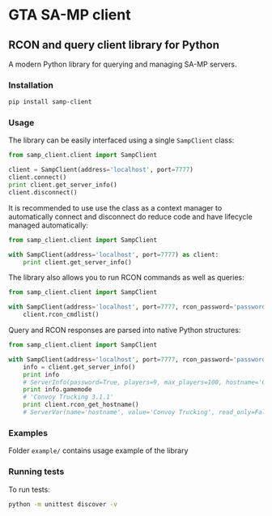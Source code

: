 # GTA SA-MP client 

## RCON and query client library for  Python

A modern Python library for querying and managing SA-MP servers. 

### Installation
```bash
pip install samp-client
```

### Usage
The library can be easily interfaced using a single `SampClient` class:
```python
from samp_client.client import SampClient

client = SampClient(address='localhost', port=7777)
client.connect()
print client.get_server_info()
client.disconnect()
```

It is recommended to use use the class as a context manager to automatically connect and disconnect do reduce code and have lifecycle managed automatically:
```python
from samp_client.client import SampClient

with SampClient(address='localhost', port=7777) as client:
    print client.get_server_info()
```

The library also allows you to run RCON commands as well as queries:
```python
from samp_client.client import SampClient

with SampClient(address='localhost', port=7777, rcon_password='password') as client:
    client.rcon_cmdlist()
```

Query and RCON responses are parsed into native Python structures:
```python
from samp_client.client import SampClient

with SampClient(address='localhost', port=7777, rcon_password='password') as client:
    info = client.get_server_info()
    print info
    # ServerInfo(password=True, players=9, max_players=100, hostname='Convoy Trucking', gamemode='Convoy Trucking 3.1.1', language='English')
    print info.gamemode
    # 'Convoy Trucking 3.1.1'
    print client.rcon_get_hostname()
    # ServerVar(name='hostname', value='Convoy Trucking', read_only=False)
```


### Examples
Folder `example/` contains usage example of the library

### Running tests
To run tests:
```bash
python -m unittest discover -v
```